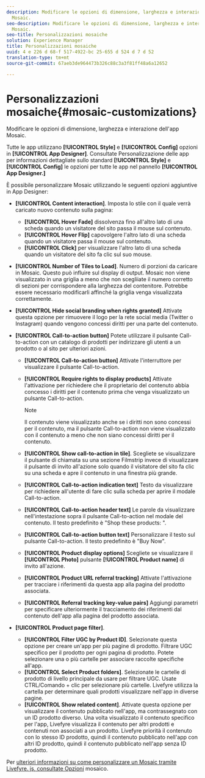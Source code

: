 ```yaml
---
description: Modificare le opzioni di dimensione, larghezza e interazione dell'app
  Mosaic.
seo-description: Modificare le opzioni di dimensione, larghezza e interazione dell'app
  Mosaic.
seo-title: Personalizzazioni mosaiche
solution: Experience Manager
title: Personalizzazioni mosaiche
uuid: 4 e 226 d 68-f 517-4922-bc 25-655 d 524 d 7 d 52
translation-type: tm+mt
source-git-commit: 67aeb3de964473b326c88c3a3f81ff48a6a12652

---
```



# Personalizzazioni mosaiche{#mosaic-customizations}

Modificare le opzioni di dimensione, larghezza e interazione dell'app Mosaic.

Tutte le app utilizzano **[!UICONTROL Style]** e **[!UICONTROL Config]** opzioni in **[!UICONTROL App Designer]**. Consultate Personalizzazione delle app per informazioni dettagliate sullo standard **[!UICONTROL Style]** e **[!UICONTROL Config]** le opzioni per tutte le app nel pannello **[!UICONTROL App Designer.]**

È possibile personalizzare Mosaic utilizzando le seguenti opzioni aggiuntive in App Designer:

* **[!UICONTROL Content interaction]**. Imposta lo stile con il quale verrà caricato nuovo contenuto sulla pagina:

   * **[!UICONTROL Hover Fade]** dissolvenza fino all'altro lato di una scheda quando un visitatore del sito passa il mouse sul contenuto.
   * **[!UICONTROL Hover Flip]** capovolgere l'altro lato di una scheda quando un visitatore passa il mouse sul contenuto.
   * **[!UICONTROL Click]** per visualizzare l'altro lato di una scheda quando un visitatore del sito fa clic sul suo mouse.

* **[!UICONTROL Number of Tiles to Load]**. Numero di porzioni da caricare in Mosaic. Questo può influire sul display di output. Mosaic non viene visualizzato in una griglia a meno che non scegliiate il numero corretto di sezioni per corrispondere alla larghezza del contenitore. Potrebbe essere necessario modificarli affinché la griglia venga visualizzata correttamente.
* **[!UICONTROL Hide social branding when rights granted]** Attivate questa opzione per rimuovere il logo per la rete social media (Twitter o Instagram) quando vengono concessi diritti per una parte del contenuto.

* **[!UICONTROL Call-to-action button]** Potete utilizzare il pulsante Call-to-action con un catalogo di prodotti per indirizzare gli utenti a un prodotto o al sito per ulteriori azioni.

   * **[!UICONTROL Call-to-action button]** Attivate l'interruttore per visualizzare il pulsante Call-to-action.

   * **[!UICONTROL Require rights to display products]** Attivate l'attivazione per richiedere che il proprietario del contenuto abbia concesso i diritti per il contenuto prima che venga visualizzato un pulsante Call-to-action.

      >[!NOTE]
      >
      >Il contenuto viene visualizzato anche se i diritti non sono concessi per il contenuto, ma il pulsante Call-to-action non viene visualizzato con il contenuto a meno che non siano concessi diritti per il contenuto.

   * **[!UICONTROL Show call-to-action in tile]**. Scegliete se visualizzare il pulsante di chiamata su una sezione Filmstrip invece di visualizzare il pulsante di invito all'azione solo quando il visitatore del sito fa clic su una scheda e apre il contenuto in una finestra più grande.
   * **[!UICONTROL Call-to-action indication text]** Testo da visualizzare per richiedere all'utente di fare clic sulla scheda per aprire il modale Call-to-action.

   * **[!UICONTROL Call-to-action header text]** Le parole da visualizzare nell'intestazione sopra il pulsante Call-to-action nel modale del contenuto. Il testo predefinito è "Shop these products: ".

   * **[!UICONTROL Call-to-action button text]** Personalizzare il testo sul pulsante Call-to-action. Il testo predefinito è "Buy Now".

   * **[!UICONTROL Product display options]** Scegliete se visualizzare il **[!UICONTROL Photo]** pulsante **[!UICONTROL Product name]** di invito all'azione.

   * **[!UICONTROL Product URL referral tracking]** Attivate l'attivazione per tracciare i riferimenti da questa app alla pagina del prodotto associata.

   * **[!UICONTROL Referral tracking key-value pairs]** Aggiungi parametri per specificare ulteriormente il tracciamento dei riferimenti dal contenuto dell'app alla pagina del prodotto associata.

* **[!UICONTROL Product page filter]**.

   * **[!UICONTROL Filter UGC by Product ID]**. Selezionate questa opzione per creare un'app per più pagine di prodotto. Filtrare UGC specifico per il prodotto per ogni pagina di prodotto. Potete selezionare una o più cartelle per associare raccolte specifiche all'app.
   * **[!UICONTROL Select Product folders]**. Selezionate le cartelle di prodotto di livello principale da usare per filtrare UGC. Usate CTRL/Comando + clic per selezionare più cartelle. Livefyre utilizza la cartella per determinare quali prodotti visualizzare nell'app in diverse pagine.
   * **[!UICONTROL Show related content]**. Attivate questa opzione per visualizzare il contenuto pubblicato nell'app, ma contrassegnato con un ID prodotto diverso. Una volta visualizzato il contenuto specifico per l'app, Livefyre visualizza il contenuto per altri prodotti e contenuti non associati a un prodotto. Livefyre priorità il contenuto con lo stesso ID prodotto, quindi il contenuto pubblicato nell'app con altri ID prodotto, quindi il contenuto pubblicato nell'app senza ID prodotto.

Per [ulteriori informazioni su come personalizzare un Mosaic tramite Livefyre. js, consultate Opzioni](/help/implementation/c-getting-started/c-implementation-process/c-using-livefyre.js-to-create-customize-and-use-apps-on-your-site.md) mosaico.
